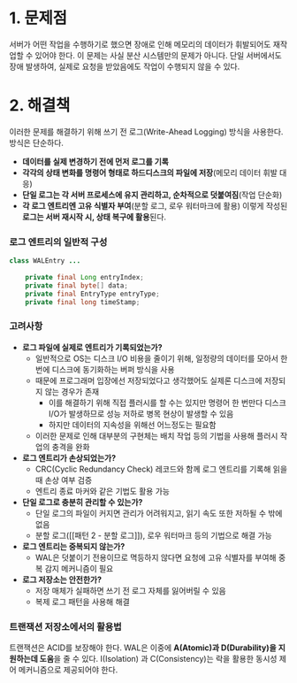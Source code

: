 # 1. 문제점
서버가 어떤 작업을 수행하기로 했으면 장애로 인해 메모리의 데이터가 휘발되어도 재작업할 수 있어야 한다. 
이 문제는 사실 분산 시스템만의 문제가 아니다. 
단일 서버에서도 장애 발생하여, 실제로 요청을 받았음에도 작업이 수행되지 않을 수 있다. 
# 2. 해결책
이러한 문제를 해결하기 위해 쓰기 전 로그(Write-Ahead Logging) 방식을 사용한다.
방식은 단순하다.
- **데이터를 실제 변경하기 전에 먼저 로그를 기록**
- **각각의 상태 변화를 명령어 형태로 하드디스크의 파일에 저장**(메모리 데이터 휘발 대응)
- **단일 로그는 각 서버 프로세스에 유지 관리하고, 순차적으로 덧붙여짐**(작업 단순화)
- **각 로그 엔트리엔 고유 식별자 부여**(분할 로그, 로우 워터마크에 활용)
이렇게 작성된 **로그는 서버 재시작 시, 상태 복구에 활용**된다.

### 로그 엔트리의 일반적 구성
```java
class WALEntry ... 
	
	private final Long entryIndex;
	private final byte[] data;
	private final EntryType entryType;
	private final long timeStamp;
```
### 고려사항
- **로그 파일에 실제로 엔트리가 기록되었는가?**
	- 일반적으로 OS는 디스크 I/O 비용을 줄이기 위해, 일정량의 데이터를 모아서 한 번에 디스크에 동기화하는 버퍼 방식을 사용
	- 때문에 프로그래머 입장에선 저장되었다고 생각했어도 실제론 디스크에 저장되지 않는 경우가 존재
		- 이를 해결하기 위해 직접 플러시를 할 수는 있지만 명령어 한 번만다 디스크 I/O가 발생하므로 성능 저하로 병목 현상이 발생할 수 있음
		- 하지만 데이터의 지속성을 위해선 어느정도는 필요함
	- 이러한 문제로 인해 대부분의 구현체는 배치 작업 등의 기법을 사용해 플러시 작업의 충격을 완화
- **로그 엔트리가 손상되었는가?**
	- CRC(Cyclic Redundancy Check) 레코드와 함께 로그 엔트리를 기록해 읽을 때 손상 여부 검증
	- 엔트리 종료 마커와 같은 기법도 활용 가능
- **단일 로그로 충분히 관리할 수 있는가?**
	- 단일 로그의 파일이 커지면 관리가 어려워지고, 읽기 속도 또한 저하될 수 밖에 없음
	- 분할 로그([[패턴 2 - 분할 로그]]), 로우 워터마크 등의 기법으로 해결 가능
- **로그 엔트리는 중복되지 않는가?**
	- WAL은 덧붙이기 전용이므로 멱등하지 않다면 요청에 고유 식별자를 부여해 중복 감지 메커니즘이 필요
- **로그 저장소는 안전한가?**
	- 저장 매체가 실패하면 쓰기 전 로그 자체를 잃어버릴 수 있음
	- 복제 로그 패턴을 사용해 해결

### 트랜잭션 저장소에서의 활용법
트랜잭션은 ACID를 보장해야 한다.
WAL은 이중에 **A(Atomic)과 D(Durability)을 지원하는데 도움**을 줄 수 있다.
I(Isolation) 과 C(Consistency)는 락을 활용한 동시성 제어 메커니즘으로 제공되어야 한다.